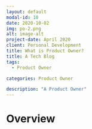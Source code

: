 ```yaml
---
layout: default
modal-id: 10
date: 2020-10-02
img: po-2.png
alt: image-alt
project-date: April 2020
client: Personal Development
title: What is Product Owner?
title: A Tech Blog
tags:
  - Product Owner

categories: Product Owner

description: "A Product Owner"
---
```


# Overview